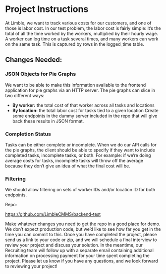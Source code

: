 # Project Instructions
At Limble, we want to track various costs for our customers, and one of those is labor cost. In our test problem, the labor cost is fairly simple: it’s the total of all the time worked by the workers, multiplied by their hourly wage. A worker can log time on a task several times, and many workers can work on the same task. This is captured by rows in the logged_time table.

## Changes Needed:

### JSON Objects for Pie Graphs

We want to be able to make this information available to the frontend application for pie graphs via an HTTP server. The pie graphs can slice in two different ways:
- __By worker:__ the total cost of that worker across all tasks and locations
- __By location:__ the total labor cost for tasks tied to a given location
Create some endpoints in the dummy server included in the repo that will give back these results in JSON format.

### Completion Status

Tasks can be either complete or incomplete. When we do our API calls for the pie graphs, the client should be able to specify if they want to include completed tasks, incomplete tasks, or both.
For example: if we’re doing average costs for tasks, incomplete tasks will throw off the average because they don’t give an idea of what the final cost will be.

### Filtering

We should allow filtering on sets of worker IDs and/or location ID for both endpoints.

Repo:

https://github.com/LimbleCMMS/backend-test

Make whatever changes you need to get the repo in a good place for demo. We don’t expect production code, but we’d like to see how far you get in the time you can commit to this. Once you have completed the project, please send us a link to your code or zip, and we will schedule a final interview to review your project and discuss your solution. In the meantime, our Recruiting team will follow up with a separate email containing additional information on processing payment for your time spent completing the project.
Please let us know if you have any questions, and we look forward to reviewing your project!